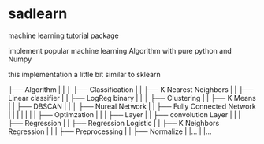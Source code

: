 # sadlearn
machine learning tutorial package

implement popular machine learning Algorithm with pure python and Numpy

this implementation a little bit similar to sklearn


<p>
├── Algorithm   
|   |
│   ├── Classification           
|   |    ├── K Nearest Neighbors
|   |    ├── Linear classifier
|   |    ├── LogReg binary
|   |
│   ├── Clustering           
|   |    ├── K Means
|   |    ├── DBSCAN
|   |
│   ├── Nureal Network    
|   |   ├── Fully Connected Network
|   |   |   |
|   |   |   ├── Optimzation
|   |   |   ├── Layer
|   |   ├── convolution Layer
|   |   
|   ├── Regression
|   |   ├── Regression Logistic
|   |   ├── K Neighbors Regression
|   |
|   ├── Preprocessing
|   |   ├── Normalize
|   |...
|
|...
</p>
